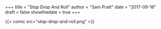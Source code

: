 +++
title = "Stop Drop And Roll"
author = "Sam Pratt"
date = "2017-09-16"
draft = false
showthedate = true
+++

{{< comic src="stop-drop-and-roll.png" >}}
